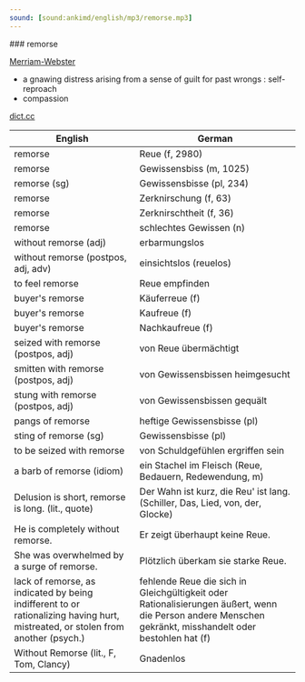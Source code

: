 ```yaml
---
sound: [sound:ankimd/english/mp3/remorse.mp3]
---
```


\### remorse

[Merriam-Webster](https://www.merriam-webster.com/dictionary/remorse)

- a gnawing distress arising from a sense of guilt for past wrongs : self-reproach
- compassion

[dict.cc](https://www.dict.cc/remorse)

| English        | German       |
| -------------- | ------------ |
| remorse | Reue (f, 2980) |
| remorse | Gewissensbiss (m, 1025) |
| remorse (sg) | Gewissensbisse (pl, 234) |
| remorse | Zerknirschung (f, 63) |
| remorse | Zerknirschtheit (f, 36) |
| remorse | schlechtes Gewissen (n) |
| without remorse (adj) | erbarmungslos |
| without remorse (postpos, adj, adv) | einsichtslos (reuelos) |
| to feel remorse | Reue empfinden |
| buyer's remorse | Käuferreue (f) |
| buyer's remorse | Kaufreue (f) |
| buyer's remorse | Nachkaufreue (f) |
| seized with remorse (postpos, adj) | von Reue übermächtigt |
| smitten with remorse (postpos, adj) | von Gewissensbissen heimgesucht |
| stung with remorse (postpos, adj) | von Gewissensbissen gequält |
| pangs of remorse | heftige Gewissensbisse (pl) |
| sting of remorse (sg) | Gewissensbisse (pl) |
| to be seized with remorse | von Schuldgefühlen ergriffen sein |
| a barb of remorse (idiom) | ein Stachel im Fleisch (Reue, Bedauern, Redewendung, m) |
| Delusion is short, remorse is long. (lit., quote) | Der Wahn ist kurz, die Reu' ist lang. (Schiller, Das, Lied, von, der, Glocke) |
| He is completely without remorse. | Er zeigt überhaupt keine Reue. |
| She was overwhelmed by a surge of remorse. | Plötzlich überkam sie starke Reue. |
| lack of remorse, as indicated by being indifferent to or rationalizing having hurt, mistreated, or stolen from another (psych.) | fehlende Reue die sich in Gleichgültigkeit oder Rationalisierungen äußert, wenn die Person andere Menschen gekränkt, misshandelt oder bestohlen hat (f) |
| Without Remorse (lit., F, Tom, Clancy) | Gnadenlos |
